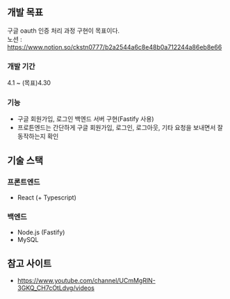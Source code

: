 ## 개발 목표

구글 oauth 인증 처리 과정 구현이 목표이다. <br>
노션 : https://www.notion.so/ckstn0777/b2a2544a6c8e48b0a712244a86eb8e66

### 개발 기간

4.1 ~ (목표)4.30

### 기능

- 구글 회원가입, 로그인 백엔드 서버 구현(Fastify 사용)
- 프로튼엔드는 간단하게 구글 회원가입, 로그인, 로그아웃, 기타 요청을 보내면서 잘 동작하는지 확인

## 기술 스택

### 프론트엔드

- React (+ Typescript)

### 백엔드

- Node.js (Fastify)
- MySQL

## 참고 사이트

- https://www.youtube.com/channel/UCmMgRlN-3GKQ_CH7cOtLdvg/videos
